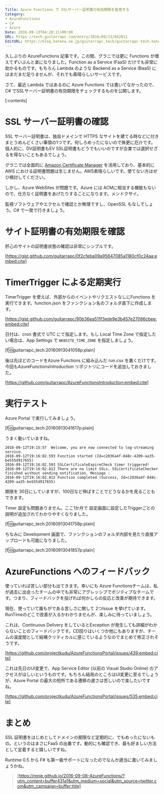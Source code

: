 ```yaml
---
Title: Azure Functions で SSLサーバー証明書の有効期限を監視する
Category:
- AzureFunctions
- C#
- Azure
Date: 2016-09-13T04:20:11+09:00
URL: https://tech.guitarrapc.com/entry/2016/09/13/042011
EditURL: https://blog.hatena.ne.jp/guitarrapc_tech/guitarrapc-tech.hatenablog.com/atom/entry/10328749687184040214
---
```


久しぶりの AzureFunctions 記事です。この間、グラニでは更に Functions が増えてずいぶんと楽になりました。Function as a Service (FaaS) だけでも非常に助かるものです。もちろん Lambda のような Backend as a Service (BaaS) にはまだまだ足りませんが、それでも素晴らしいサービスです。

さて、最近 Lambda ではあるのに Azure Functions では書いてなかったので、C# でSSLサーバー証明書の有効期限をチェックするものを公開します。

[:contents]

# SSL サーバー証明書の確認

SSL サーバー証明書は、独自ドメインで HTTPS なサイトを建てる時などに付きまとうめんどくさい筆頭の1つです。何しろめったにないので殊更に厄介です。個人的に、DV証明書もEV SSL証明書もどうでもいいのですが企業では選択せざるを得ないこともあるでしょう。

グラニでは全面的に [Amazon Certificate Manager](https://aws.amazon.com/jp/certificate-manager/) を活用しており、基本的に AWS における証明書問題は生じません。AWS素晴らしいです。使てない方はぜひ検討してください。

しかし、Azure WebSites が問題です。Azure には ACMに相当する機能もないので、仕方なく証明書をあげたりすることになります。メンドクサイ。

監視ソフトウェアやエクセルで確認とか無理ですし、OpenSSL もなしでしょう。C# で一発で行きましょう。

# サイト証明書の有効期限を確認

肝心のサイトの証明書状態の確認は非常にシンプルです。

[https://gist.github.com/guitarrapc/0f2cfeba09a95647085a1180cf0c24aa:embed:cite]

# TimerTrigger による定期実行

TimerTrigger を使えば、外部からのイベントやリクエストなしにFunctions を実行できます。function.json をファンクション名のフォルダ直下に作成します。


[https://gist.github.com/guitarrapc/90b36ea511f3ede9e3b457e27086cbee:embed:cite]

日付は、cron 書式で UTC にて指定します。もし Local Time Zone で指定したい場合は、App Settings で `WEBSITE_TIME_ZONE` を指定しましょう。

[f:id:guitarrapc_tech:20160913041058p:plain]

後は先ほどのコードをAzure Functions に組み込んだ run.csx を置くだけです。今回もAzureFunctionsIntroduction リポジトリにコードを追加しておきました。

[https://github.com/guitarrapc/AzureFunctionsIntroduction:embed:cite]

# 実行テスト

Azure Portal で実行してみましょう。

[f:id:guitarrapc_tech:20160913041617p:plain]

うまく動いていますね。

```
2016-09-12T19:15:57  Welcome, you are now connected to log-streaming service.
2016-09-12T19:16:02.593 Function started (Id=c2036a4f-848c-4209-aa35-be555d917655)
2016-09-12T19:16:02.593 SSLCertificateExpireCheck timer triggered!
2016-09-12T19:16:02.812 There are no limit SSLs. SSLCertificateChecker finished without sending notification. Message :
2016-09-12T19:16:02.812 Function completed (Success, Id=c2036a4f-848c-4209-aa35-be555d917655)
```

期限を 30日にしていますが、100日など伸ばすことでどうなるかを見ることもできます。

Timer 設定も問題ありません。ここ1か月で 設定画面に設定したTriggerごとの説明が追加されてわかりやすくなりました。

[f:id:guitarrapc_tech:20160913041758p:plain]

ちなみに Development 画面で、ファンクションのフォルダ内部を見たり直接アップロードも可能になりました。

[f:id:guitarrapc_tech:20160913041857p:plain]

# AzureFunctions へのフィードバック

使っていれば苦しい部分も出てきます。幸いにも Azure Functionsチームは、私が過去に出会ったチームの中でも非常にアグレッシブでポジティブなチームです。つまり、フィードバックを投げれば何かしらの反応と改善が期待できます。

現在、使っていて誰もがである苦しさに関して 2つIssue を挙げています。RunTimeのどこで改善が入るかわかりませんが、楽しみに待っていましょう。

これは、Continuous Delivery をしているとException が発生しても詳細がわからないことのフィードバックです。CD回りはいくつか他にもありますが、チームの温度間として結構クリティカルに感じているようなのでまとめて修正されそうです。

[https://github.com/projectkudu/AzureFunctionsPortal/issues/439:embed:cite]

これは先日のUI変更で、App Service Editor (以前の Visual Studio Online) のアクセスがほしいというものです。もちろん結局のところはUI変更に至るでしょうが、Azure Portal の最大の短所である遷移の遅さは苦しいので楽したいですね。

[https://github.com/projectkudu/AzureFunctionsPortal/issues/535:embed:cite]


# まとめ

SSL 証明書をはじめとしてドメインの期限など定期的に、でもめったにないもの。というのはまさにFaaS の出番です。動的にも確認でき、最も好ましい方法として定着すると嬉しいですね。

Runtime 0.5 から F# も第一級サポートになったのでなんか適当に書いてみましょうかね。

> [https://mnie.github.io/2016-09-08-AzureFunctions/?utm_content=buffer431a1&utm_medium=social&utm_source=twitter.com&utm_campaign=buffer:title]
